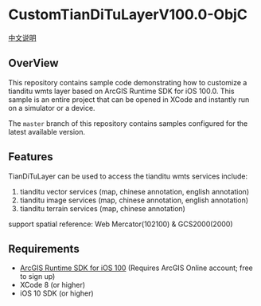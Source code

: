 CustomTianDiTuLayerV100.0-ObjC
==========================
[中文说明](https://github.com/makeling/CustomTianDiTuLayerV100.0-ObjC/blob/master/README_CN.md)

## OverView
This repository contains sample code demonstrating how to customize a tianditu wmts layer based on ArcGIS Runtime SDK for iOS 100.0. This sample is an entire project that can be opened in XCode and instantly run on a simulator or a device.

The ```master``` branch of this repository contains samples configured for the latest available version.

## Features

TianDiTuLayer can be used to access the tianditu wmts services include:

1. tianditu vector services (map, chinese annotation, english annotation)
2. tianditu image services (map, chinese annotation, english annotation)
3. tianditu terrain services (map, chinese annotation)

support spatial reference: Web Mercator(102100) & GCS2000(2000)

## Requirements
* [ArcGIS Runtime SDK for iOS 100](https://developers.arcgis.com/en/ios/) (Requires ArcGIS Online account; free to sign up)
* XCode 8 (or higher)
* iOS 10 SDK (or higher)

